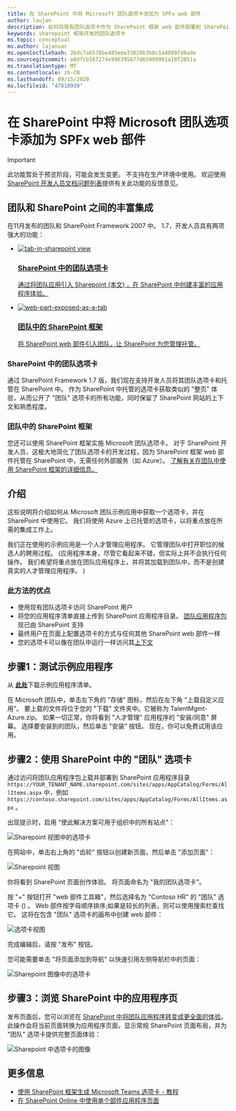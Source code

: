 ```yaml
---
title: 在 SharePoint 中将 Microsoft 团队选项卡添加为 SPFx web 部件
author: laujan
description: 如何将现有团队选项卡作为 SharePoint 框架 web 部件部署到 SharePoint。
keywords: sharepoint 框架开发的团队选项卡
ms.topic: conceptual
ms.author: lajanuar
ms.openlocfilehash: 2bdc7ab578be485eee33020b3b0c1a4099fd8ade
ms.sourcegitcommit: e8dfcb167274e996395b77d65999991a18f2051a
ms.translationtype: MT
ms.contentlocale: zh-CN
ms.lasthandoff: 09/15/2020
ms.locfileid: "47818939"
---
```

# <a name="adding-a-microsoft-teams-tab-in-sharepoint-as-an-spfx-web-part"></a>在 SharePoint 中将 Microsoft 团队选项卡添加为 SPFx web 部件

> [!IMPORTANT]
> 此功能暂处于预览阶段，可能会发生变更。 不支持在生产环境中使用。 欢迎使用 [SharePoint 开发人员文档问题列表](https://github.com/SharePoint/sp-dev-docs/issues)提供有关此功能的反馈意见。

## <a name="rich-integration-between-teams-and-sharepoint"></a>团队和 SharePoint 之间的丰富集成

在11月发布的团队和 SharePoint Framework 2007 中。 1.7，开发人员具有两项强大的功能：

<ul  class="panelContent cardsC">
<li>
    <a href="#introduction">
        <div class="cardSize">
            <div class="cardPadding">
                <div class="card">
                    <div class="cardImageOuter">
                        <div class="cardImage bgdAccent1">
                            <img src="~/assets/images/tabs/tabs-in-sharepoint/image084.png" alt="tab-in-sharepoint view"/>
                        </div>
                    </div>
                    <div class="cardText">
                        <h3>SharePoint 中的团队选项卡</h3>
                        <p>通过将团队应用引入 Sharepoint (本文) ，在 SharePoint 中创建丰富的应用程序体验。</p>
                    </div>
                </div>
            </div>
        </div>
    </a>
</li>
<li>
    <a href="https://docs.microsoft.com/sharepoint/dev/spfx/web-parts/get-started/using-web-part-as-ms-teams-tab">
        <div class="cardSize">
            <div class="cardPadding">
                <div class="card">
                    <div class="cardImageOuter">
                        <div class="cardImage bgdAccent1">
                            <img src="~/assets/images/tabs/tabs-in-sharepoint/SharePoint-web-part-exposed-as-a-Tab-in-Microsoft-Teams.png" alt="web-part-exposed-as-a-tab" />
                        </div>
                    </div>
                    <div class="cardText">
                        <h3>团队中的 SharePoint 框架</h3>
                        <p>将 SharePoint web 部件引入团队，让 SharePoint 为您管理托管。</p>
                    </div>
                </div>
            </div>
        </div>
    </a>
</li>
</ul>

### <a name="teams-tabs-in-sharepoint"></a>SharePoint 中的团队选项卡

通过 SharePoint Framework 1.7 版，我们现在支持开发人员将其团队选项卡和托管在 SharePoint 中。 作为 SharePoint 中托管的选项卡获取类似的 "整页" 体验，从而公开了 "团队" 选项卡的所有功能，同时保留了 SharePoint 网站的上下文和熟悉程度。

### <a name="sharepoint-framework-in-teams"></a>团队中的 SharePoint 框架

您还可以使用 SharePoint 框架实施 Microsoft 团队选项卡。 对于 SharePoint 开发人员，这极大地简化了团队选项卡的开发过程，因为 SharePoint 框架 web 部件托管在 SharePoint 中，无需任何外部服务（如 Azure）。 [了解有关在团队中使用 SharePoint 框架的详细信息。](/sharepoint/dev/spfx/web-parts/get-started/using-web-part-as-ms-teams-tab)

## <a name="introduction"></a>介绍

这些说明将介绍如何从 Microsoft 团队示例应用中获取一个选项卡，并在 SharePoint 中使用它。 我们将使用 Azure 上已托管的选项卡，以将重点放在所需的集成工作上。

我们正在使用的示例应用是一个人才管理应用程序。 它管理团队中打开职位的候选人的聘用过程。  (应用程序本身，尽管它看起来不错，但实际上并不会执行任何操作。 我们希望将重点放在团队应用程序上，并将其加载到团队中，而不是创建真实的人才管理应用程序。 ) 

### <a name="benefits-of-this-approach"></a>此方法的优点

- 使用现有团队选项卡访问 SharePoint 用户
- 将您的应用程序清单直接上传到 SharePoint 应用程序目录。 [团队应用程序包](~/concepts/build-and-test/apps-package.md) 现已由 SharePoint 支持
- 最终用户在页面上配置选项卡的方式与任何其他 SharePoint web 部件一样
- 您的选项卡可以像在团队中运行一样访问其[上下文](~/tabs/how-to/access-teams-context.md)

## <a name="step-1-testing-the-sample-app"></a>步骤1：测试示例应用程序

从 [**此处**](https://github.com/MicrosoftDocs/msteams-docs/raw/master/msteams-platform/assets/downloads/TalentMgmt-Azure.zip)下载示例应用程序清单。

在 Microsoft 团队中，单击左下角的 "存储" 图标，然后在左下角 "上载自定义应用"。 要上载的文件将位于您的 "下载" 文件夹中。它被称为 TalentMgmt-Azure.zip。 如果一切正常，你将看到 "人才管理" 应用程序的 "安装/同意" 屏幕。 选择要安装到的团队，然后单击 "安装" 按钮。 现在，你可以免费试用该应用。

## <a name="step-2-using-the-teams-tab-in-sharepoint"></a>步骤2：使用 SharePoint 中的 "团队" 选项卡

通过访问将团队应用程序包上载并部署到 SharePoint 应用程序目录 `https://YOUR_TENANT_NAME.sharepoint.com/sites/apps/AppCatalog/Forms/AllItems.aspx` 中，例如 `https://contoso.sharepoint.com/sites/apps/AppCatalog/Forms/AllItems.aspx` 。

出现提示时，启用 "使此解决方案可用于组织中的所有站点"：

![Sharepoint 视图中的选项卡](~/assets/images/tabs/tabs-in-sharepoint/image065.png)

在网站中，单击右上角的 "齿轮" 按钮以创建新页面，然后单击 "添加页面"：

![Sharepoint 视图](~/assets/images/tabs/tabs-in-sharepoint/image066.png)

你将看到 SharePoint 页面创作体验。 将页面命名为 "我的团队选项卡"。

按 "+" 按钮打开 "web 部件工具箱"，然后选择名为 "Contoso HR" 的 "团队" 选项卡 () 。 Web 部件按字母顺序排序;如果是较长的列表，则可以使用搜索栏查找它。 这将在包含 "团队" 选项卡的画布中创建 web 部件：

![选项卡视图](~/assets/images/tabs/tabs-in-sharepoint/image071.png)

完成编辑后，请按 "发布" 按钮。

您可能需要单击 "将页面添加到导航" 以快速引用左侧导航栏中的页面：

![Sharepoint 图像中的选项卡](~/assets/images/tabs/tabs-in-sharepoint/image073.png)

## <a name="step-3-explore-app-pages-in-sharepoint"></a>步骤3：浏览 SharePoint 中的应用程序页

发布页面后，您可以浏览在 [SharePoint 中将团队应用程序转变成更全面的体验](/sharepoint/dev/spfx/web-parts/single-part-app-pages)。 此操作会将当前页面转换为应用程序页面，显示常规 SharePoint 页面布局，并为 "团队" 选项卡提供完整页面体验：

![Sharepoint 中选项卡的图像](~/assets/images/tabs/tabs-in-sharepoint/image085.png)

## <a name="more-information"></a>更多信息

- [使用 SharePoint 框架生成 Microsoft Teams 选项卡 - 教程](/sharepoint/dev/spfx/web-parts/get-started/using-web-part-as-ms-teams-tab)
- [在 SharePoint Online 中使用单个部件应用程序页面](/sharepoint/dev/spfx/web-parts/single-part-app-pages)
